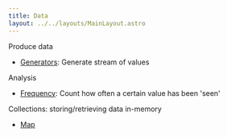 ```yaml
---
title: Data
layout: ../../layouts/MainLayout.astro
---
```


Produce data
* [Generators](./generator): Generate stream of values

Analysis
* [Frequency](./frequency): Count how often a certain value has been 'seen'

Collections: storing/retrieving data in-memory
* [Map](collections/map)